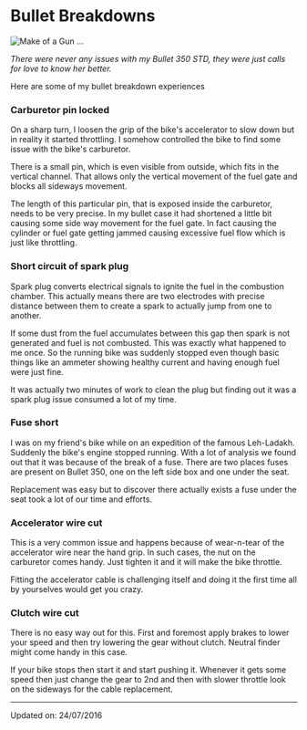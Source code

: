 # Bullet Breakdowns

![Make of a Gun ...](https://photos.app.goo.gl/Q3B94v29FkPUFLrG6)

_There were never any issues with my Bullet 350 STD,
they were just calls for love to know her better._

Here are some of my bullet breakdown experiences


### Carburetor pin locked

On a sharp turn, I loosen the grip of the bike's accelerator to slow down but in
reality it started throttling. I somehow controlled the bike to find some issue
with the bike's carburetor.

There is a small pin, which is even visible from outside, which fits in the
vertical channel. That allows only the vertical movement of the fuel gate and
blocks all sideways movement.

The length of this particular pin, that is exposed inside the carburetor, needs
to be very precise. In my bullet case it had shortened a little bit causing some
side way movement for the fuel gate. In fact causing the cylinder or fuel gate
getting jammed causing excessive fuel flow which is just like throttling.

### Short circuit of spark plug


Spark plug converts electrical signals to ignite the fuel in the combustion
chamber. This actually means there are two electrodes with precise distance
between them to create a spark to actually jump from one to another.

If some dust from the fuel accumulates between this gap then spark is not
generated and fuel is not combusted. This was exactly what happened to me once.
So the running bike was suddenly stopped even though basic things like an
ammeter showing healthy current and having enough fuel were just fine.

It was actually two minutes of work to clean the plug but finding out it was a
spark plug issue consumed a lot of my time.

### Fuse short

I was on my friend's bike while on an expedition of the famous Leh-Ladakh.
Suddenly the bike's engine stopped running. With a lot of analysis we found out
that it was because of the break of a fuse. There are two places fuses are
present on Bullet 350, one on the left side box and one under the seat.

Replacement was easy but to discover there actually exists a fuse under the seat
took a lot of our time and efforts.

### Accelerator wire cut

This is a very common issue and happens because of wear-n-tear of the
accelerator wire near the hand grip. In such cases, the nut on the carburetor
comes handy. Just tighten it and it will make the bike throttle.

Fitting the accelerator cable is challenging itself and doing it the first time
all by yourselves would get you crazy.

### Clutch wire cut

There is no easy way out for this. First and foremost apply brakes to lower your
speed and then try lowering the gear without clutch. Neutral finder might come
handy in this case.

If your bike stops then start it and start pushing it. Whenever it gets some
speed then just change the gear to 2nd and then with slower throttle look on the
sideways for the cable replacement.

---

Updated on: 24/07/2016
